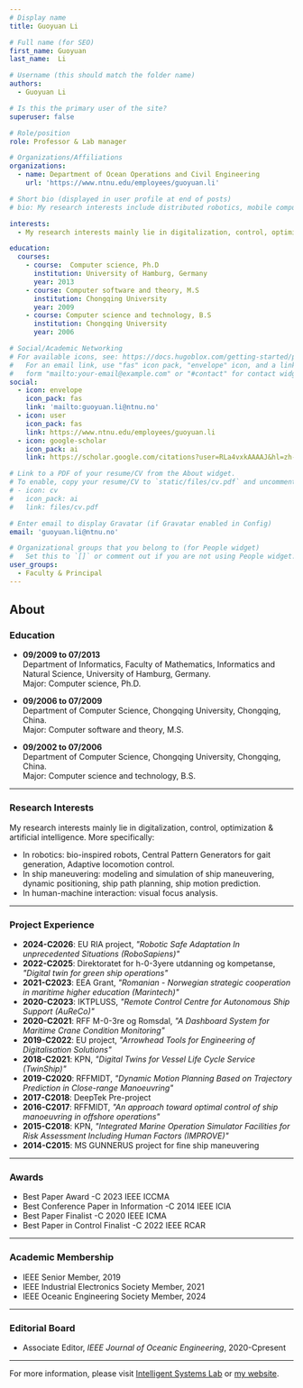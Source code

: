 ```yaml
---
# Display name
title: Guoyuan Li

# Full name (for SEO)
first_name: Guoyuan
last_name:  Li

# Username (this should match the folder name)
authors:
  - Guoyuan Li

# Is this the primary user of the site?
superuser: false

# Role/position
role: Professor & Lab manager

# Organizations/Affiliations
organizations:
  - name: Department of Ocean Operations and Civil Engineering
    url: 'https://www.ntnu.edu/employees/guoyuan.li'

# Short bio (displayed in user profile at end of posts)
# bio: My research interests include distributed robotics, mobile computing and programmable matter.

interests:
  - My research interests mainly lie in digitalization, control, optimization & artificial intelligence. More specificall

education:
  courses:
    - course:  Computer science, Ph.D
      institution: University of Hamburg, Germany
      year: 2013
    - course: Computer software and theory, M.S
      institution: Chongqing University
      year: 2009
    - course: Computer science and technology, B.S
      institution: Chongqing University
      year: 2006

# Social/Academic Networking
# For available icons, see: https://docs.hugoblox.com/getting-started/page-builder/#icons
#   For an email link, use "fas" icon pack, "envelope" icon, and a link in the
#   form "mailto:your-email@example.com" or "#contact" for contact widget.
social:
  - icon: envelope
    icon_pack: fas
    link: 'mailto:guoyuan.li@ntnu.no'
  - icon: user
    icon_pack: fas
    link: https://www.ntnu.edu/employees/guoyuan.li
  - icon: google-scholar
    icon_pack: ai
    link: https://scholar.google.com/citations?user=RLa4vxkAAAAJ&hl=zh-CN

# Link to a PDF of your resume/CV from the About widget.
# To enable, copy your resume/CV to `static/files/cv.pdf` and uncomment the lines below.
# - icon: cv
#   icon_pack: ai
#   link: files/cv.pdf

# Enter email to display Gravatar (if Gravatar enabled in Config)
email: 'guoyuan.li@ntnu.no'

# Organizational groups that you belong to (for People widget)
#   Set this to `[]` or comment out if you are not using People widget.
user_groups:
  - Faculty & Principal
---
```


## About

### Education  
- **09/2009 to 07/2013**  
Department of Informatics, Faculty of Mathematics, Informatics and Natural Science, University of Hamburg, Germany.  
Major: Computer science, Ph.D.  

- **09/2006 to 07/2009**  
Department of Computer Science, Chongqing University, Chongqing, China.  
Major: Computer software and theory, M.S.  

- **09/2002 to 07/2006**  
Department of Computer Science, Chongqing University, Chongqing, China.  
Major: Computer science and technology, B.S.  

---

### Research Interests  
My research interests mainly lie in digitalization, control, optimization & artificial intelligence. More specifically:  
- In robotics: bio-inspired robots, Central Pattern Generators for gait generation, Adaptive locomotion control.  
- In ship maneuvering: modeling and simulation of ship maneuvering, dynamic positioning, ship path planning, ship motion prediction.  
- In human-machine interaction: visual focus analysis.  

---

### Project Experience  
- **2024-C2026**: EU RIA project, _"Robotic Safe Adaptation In unprecedented Situations (RoboSapiens)"_  
- **2022-C2025**: Direktoratet for h-0-3yere utdanning og kompetanse, _"Digital twin for green ship operations"_  
- **2021-C2023**: EEA Grant, _"Romanian - Norwegian strategic cooperation in maritime higher education (Marintech)"_  
- **2020-C2023**: IKTPLUSS, _"Remote Control Centre for Autonomous Ship Support (AuReCo)"_  
- **2020-C2021**: RFF M-0-3re og Romsdal, _"A Dashboard System for Maritime Crane Condition Monitoring"_  
- **2019-C2022**: EU project, _"Arrowhead Tools for Engineering of Digitalisation Solutions"_  
- **2018-C2021**: KPN, _"Digital Twins for Vessel Life Cycle Service (TwinShip)"_  
- **2019-C2020**: RFFMIDT, _"Dynamic Motion Planning Based on Trajectory Prediction in Close-range Manoeuvring"_  
- **2017-C2018**: DeepTek Pre-project  
- **2016-C2017**: RFFMIDT, _"An approach toward optimal control of ship manoeuvring in offshore operations"_  
- **2015-C2018**: KPN, _"Integrated Marine Operation Simulator Facilities for Risk Assessment Including Human Factors (IMPROVE)"_  
- **2014-C2015**: MS GUNNERUS project for fine ship maneuvering  

---

### Awards  
- Best Paper Award -C 2023 IEEE ICCMA  
- Best Conference Paper in Information -C 2014 IEEE ICIA  
- Best Paper Finalist -C 2020 IEEE ICMA  
- Best Paper in Control Finalist -C 2022 IEEE RCAR  

---

### Academic Membership  
- IEEE Senior Member, 2019  
- IEEE Industrial Electronics Society Member, 2021  
- IEEE Oceanic Engineering Society Member, 2024  

---

### Editorial Board  
- Associate Editor, *IEEE Journal of Oceanic Engineering*, 2020-Cpresent  

---

For more information, please visit [Intelligent Systems Lab](http://org.ntnu.no/intelligentsystemslab) or [my website](https://www.ntnu.edu/ihb/intelligent-systems-lab).
